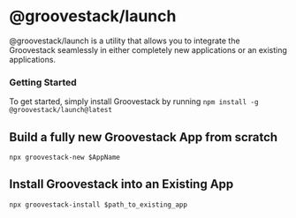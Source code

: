 # @groovestack/launch

@groovestack/launch is a utility that allows you to integrate
the Groovestack seamlessly in either completely new applications or
an existing applications.

### Getting Started

To get started, simply install Groovestack by running
`npm install -g @groovestack/launch@latest`

## Build a fully new Groovestack App from scratch

`npx groovestack-new $AppName`

## Install Groovestack into an Existing App

`npx groovestack-install $path_to_existing_app`


